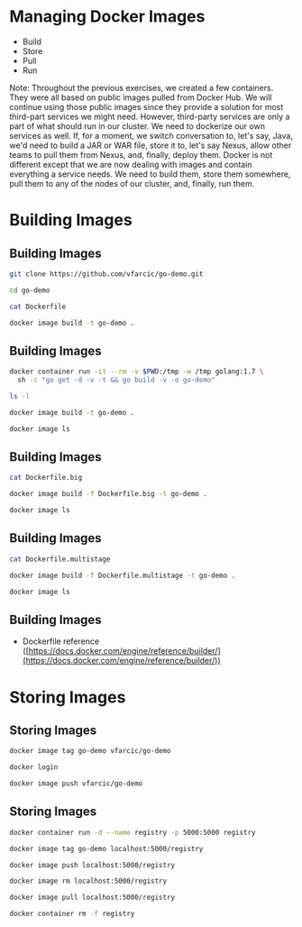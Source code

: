 # Managing Docker Images

* Build
* Store
* Pull
* Run

Note:
Throughout the previous exercises, we created a few containers. They were all based on public images pulled from Docker Hub. We will continue using those public images since they provide a solution for most third-part services we might need. However, third-party services are only a part of what should run in our cluster. We need to dockerize our own services as well. If, for a moment, we switch conversation to, let's say, Java, we'd need to build a JAR or WAR file, store it to, let's say Nexus, allow other teams to pull them from Nexus, and, finally, deploy them.
Docker is not different except that we are now dealing with images and contain everything a service needs. We need to build them, store them somewhere, pull them to any of the nodes of our cluster, and, finally, run them.


# Building Images


## Building Images

```bash
git clone https://github.com/vfarcic/go-demo.git

cd go-demo

cat Dockerfile

docker image build -t go-demo .
```


## Building Images

```bash
docker container run -it --rm -v $PWD:/tmp -w /tmp golang:1.7 \
  sh -c "go get -d -v -t && go build -v -o go-demo"

ls -l

docker image build -t go-demo .

docker image ls
```


## Building Images

```bash
cat Dockerfile.big

docker image build -f Dockerfile.big -t go-demo .

docker image ls
```


## Building Images

```bash
cat Dockerfile.multistage

docker image build -f Dockerfile.multistage -t go-demo .

docker image ls
```


## Building Images

* Dockerfile reference ([https://docs.docker.com/engine/reference/builder/](https://docs.docker.com/engine/reference/builder/))


# Storing Images


## Storing Images

```bash
docker image tag go-demo vfarcic/go-demo

docker login

docker image push vfarcic/go-demo
```


## Storing Images

```bash
docker container run -d --name registry -p 5000:5000 registry

docker image tag go-demo localhost:5000/registry

docker image push localhost:5000/registry

docker image rm localhost:5000/registry

docker image pull localhost:5000/registry

docker container rm -f registry
```
